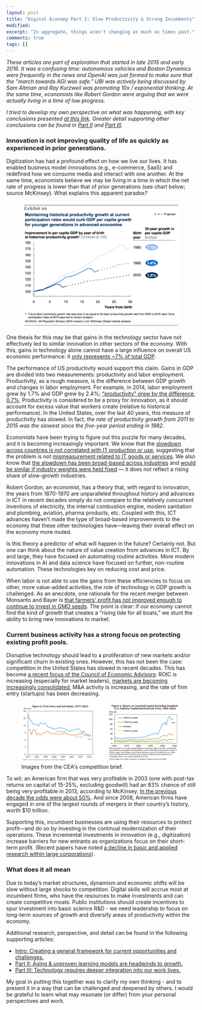 ```yaml
---
layout: post
title: "Digital Economy Part I: Slow Productivity & Strong Incumbents"
modified:
excerpt: "In aggregate, things aren't changing as much as times past."
comments: true
tags: []
---
```


*These articles are part of exploration that started in late 2015 and early 2016. It was a confusing time: autonomous vehicles and Boston Dynamics were frequently in the news and OpenAI was just formed to make sure that the "march towards AGI was safe." UBI was actively being discussed by Sam Altman and Ray Kurzweil was promoting 10x / exponential thinking. At the same time, economists like Robert Gordon were arguing that we were actually living in a time of low progress.*

*I tried to develop my own perspective on what was happening, with key conclusions presented [at this link][0]. Greater detail supporting other conclusions can be found in [Part II][1] and [Part III][2].*

### Innovation is not improving quality of life as quickly as experienced in prior generations.

Digitization has had a profound effect on how we live our lives. It has enabled business model innovations (e.g., e-commerce, SaaS) and redefined how we consume media and interact with one another. At the same time, economists believe we may be living in a time in which the net rate of progress is lower than that of prior generations (see chart below; source McKinsey). What explains this apparent paradox?

<figure>
	<img src="/images/mckinsey_productivity.PNG">
</figure>

One thesis for this may be that gains in the technology sector have not effectively led to similar innovation in other sectors of the economy. With this, gains in technology alone cannot have a large influence on overall US economic performance: it [only represents ~7% of total GDP][3].

The performance of US productivity would support this claim. Gains in GDP are divided into two measurements: productivity and labor employment. Productivity, as a rough measure, is the difference between GDP growth and changes in labor employment. For example, in 2014, labor employment grew by 1.7% and GDP grew by 2.4%; [“productivity” grew by the difference, 0.7%][4]. Productivity is considered to be a proxy for innovation, as it should account for excess value that workers create (relative to historical performance). In the United States, over the last 40 years, this measure of productivity has slowed. In fact, *the rate of productivity growth from 2011 to 2015 was the slowest since the five-year period ending in 1982.* 

Economists have been trying to figure out this puzzle for many decades, and it is becoming increasingly important. We know that the [slowdown across countries is not correlated with IT production or use][5], suggesting that the problem is not [mismeasurement related to IT goods or services][6].  We also know that [the slowdown has been broad-based across industries][7] and [would be similar if industry weights were held fixed][8] — it does not reflect a rising share of slow-growth industries.

Robert Gordon, an economist, has a theory that, with regard to innovation, the years from 1870-1970 are unparalleled throughout history and advances in ICT in recent decades simply do not compare to the relatively concurrent inventions of electricity, the internal combustion engine, modern sanitation and plumbing, aviation, pharma products, etc. Coupled with this, ICT advances haven’t made the type of broad-based improvements to the economy that these other technologies have—leaving their overall effect on the economy more muted.

Is this theory a predictor of what will happen in the future? Certainly not. But one can think about the nature of value creation from advances in ICT. By and large, they have focused on automating routine activities. More modern innovations in AI and data science have focused on further, non-routine automation. These technologies key on reducing cost and price. 

When labor is not able to use the gains from these efficiencies to focus on other, more value-added activities, the role of technology in GDP growth is challenged. As an anecdote, one rationale for the recent merger between Monsanto and Bayer is [that farmers’ profit has not improved enough to continue to invest in GMO seeds][9]. The point is clear: if our economy cannot find the kind of growth that creates a “rising tide for all boats,” we stunt the ability to bring new innovations to market.

### Current business activity has a strong focus on protecting existing profit pools.

Disruptive technology should lead to a proliferation of new markets and/or significant churn in existing ones. However, this has not been the case: competition in the United States has slowed in recent decades. This has become [a recent focus of the Council of Economic Advisors][10]: ROIC is increasing (especially for market leaders), [markets are becoming increasingly consolidated][11], M&A activity is increasing, and the rate of firm entry (startups) has been decreasing. 

<figure>
	<img src="/images/roic_and_business_turnover.PNG">
	<figcaption>Images from the CEA's competition brief.</figcaption>
</figure>

To wit: an American firm that was very profitable in 2003 (one with post-tax returns on capital of 15-25%, excluding goodwill) had an 83% chance of still being very profitable in 2013, according to McKinsey. [In the previous decade the odds were about 50%][12]. And since 2008, American firms have engaged in one of the largest rounds of mergers in their country’s history, worth $10 trillion. 

Supporting this, incumbent businesses are using their resources to protect profit—and do so by investing in the continual modernization of their operations. These incremental investments in innovation (e.g., digitization) increase barriers for new entrants as organizations focus on their short-term profit. (Recent papers have noted [a decline in basic and applied research within large corporations][13]).

### What does it all mean

Due to today’s market structures, dynamism and economic shifts will be slow without large shocks to competition. Digital skills will accrue most at incumbent firms, who have the resources to make investments and can create competitive moats. Public institutions should create incentives to spur investment into basic science R&D - we need leadership to focus on long-term sources of growth and diversify areas of productivity within the economy.

Additional research, perspective, and detail can be found in the following supporting articles:
* [Intro: Creating a general framework for current opportunities and challenges.][0]
* [Part II: Aging & unproven learning models are headwinds to growth.][1]
* [Part III: Technology requires deeper integration into our work lives.][2]  

My goal in putting this together was to clarify my own thinking - and to present it in a way that can be challenged and deepened by others. I would be grateful to learn what may resonate (or differ) from your personal perspectives and work. 


[0]: https://bradaallen.github.io/digital-economy-intro/
[1]: https://bradaallen.github.io/digital-economy-part-2/
[2]: https://bradaallen.github.io/digital-economy-part-3/
[3]: https://www.comptia.org/about-us/newsroom/press-releases/2015/02/10/united-states-tech-industry-employs-6.5-million-in-2014 
[4]: https://www.conference-board.org/retrievefile.cfm?filename=The-Conference-Board-2015-Productivity-Brief.pdf&type=subsite
[5]: http://faculty.chicagobooth.edu/chad.syverson/research/productivityslowdown.pdf
[6]: https://www.brookings.edu/wp-content/uploads/2016/03/ByrneEtAl_ProductivityMeasurement_ConferenceDraft.pdf
[7]: http://www.econ.yale.edu/~nordhaus/homepage/productivityandneweconomy.pdf
[8]: http://www.nytimes.com/2016/04/29/upshot/why-is-productivity-so-weak-three-theories.html
[9]: http://www.wsj.com/articles/behind-the-monsanto-deal-doubts-about-the-gmo-revolution-1473880429
[10]: https://sites.duke.edu/collardwexler/files/2015/01/20160414_cea_competition_issue_brief.pdf
[11]: http://www.economist.com/blogs/graphicdetail/2016/03/daily-chart-13
[12]: http://www.economist.com/news/briefing/21695385-profits-are-too-high-america-needs-giant-dose-competition-too-much-good-thing
[13]: https://faculty.fuqua.duke.edu/~sb135/bio/Science%201%2091%2015.pdf